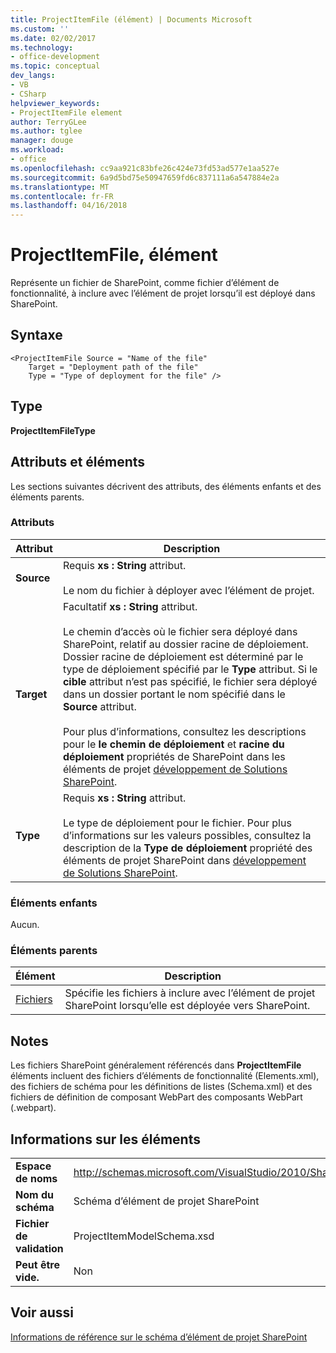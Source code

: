 ```yaml
---
title: ProjectItemFile (élément) | Documents Microsoft
ms.custom: ''
ms.date: 02/02/2017
ms.technology:
- office-development
ms.topic: conceptual
dev_langs:
- VB
- CSharp
helpviewer_keywords:
- ProjectItemFile element
author: TerryGLee
ms.author: tglee
manager: douge
ms.workload:
- office
ms.openlocfilehash: cc9aa921c83bfe26c424e73fd53ad577e1aa527e
ms.sourcegitcommit: 6a9d5bd75e50947659fd6c837111a6a547884e2a
ms.translationtype: MT
ms.contentlocale: fr-FR
ms.lasthandoff: 04/16/2018
---
```

# <a name="projectitemfile-element"></a>ProjectItemFile, élément
  Représente un fichier de SharePoint, comme fichier d’élément de fonctionnalité, à inclure avec l’élément de projet lorsqu’il est déployé dans SharePoint.  
  
## <a name="syntax"></a>Syntaxe  
  
```  
<ProjectItemFile Source = "Name of the file"  
    Target = "Deployment path of the file"  
    Type = "Type of deployment for the file" />  
```  
  
## <a name="type"></a>Type  
 **ProjectItemFileType**  
  
## <a name="attributes-and-elements"></a>Attributs et éléments  
 Les sections suivantes décrivent des attributs, des éléments enfants et des éléments parents.  
  
### <a name="attributes"></a>Attributs  
  
|Attribut|Description|  
|---------------|-----------------|  
|**Source**|Requis **xs : String** attribut.<br /><br /> Le nom du fichier à déployer avec l’élément de projet.|  
|**Target**|Facultatif **xs : String** attribut.<br /><br /> Le chemin d’accès où le fichier sera déployé dans SharePoint, relatif au dossier racine de déploiement. Dossier racine de déploiement est déterminé par le type de déploiement spécifié par le **Type** attribut. Si le **cible** attribut n’est pas spécifié, le fichier sera déployé dans un dossier portant le nom spécifié dans le **Source** attribut.<br /><br /> Pour plus d’informations, consultez les descriptions pour le **le chemin de déploiement** et **racine du déploiement** propriétés de SharePoint dans les éléments de projet [développement de Solutions SharePoint](../sharepoint/developing-sharepoint-solutions.md).|  
|**Type**|Requis **xs : String** attribut.<br /><br /> Le type de déploiement pour le fichier. Pour plus d’informations sur les valeurs possibles, consultez la description de la **Type de déploiement** propriété des éléments de projet SharePoint dans [développement de Solutions SharePoint](../sharepoint/developing-sharepoint-solutions.md).|  
  
### <a name="child-elements"></a>Éléments enfants  
 Aucun.  
  
### <a name="parent-elements"></a>Éléments parents  
  
|Élément|Description|  
|-------------|-----------------|  
|[Fichiers](../sharepoint/files-element.md)|Spécifie les fichiers à inclure avec l’élément de projet SharePoint lorsqu’elle est déployée vers SharePoint.|  
  
## <a name="remarks"></a>Notes  
 Les fichiers SharePoint généralement référencés dans **ProjectItemFile** éléments incluent des fichiers d’éléments de fonctionnalité (Elements.xml), des fichiers de schéma pour les définitions de listes (Schema.xml) et des fichiers de définition de composant WebPart des composants WebPart (.webpart).  
  
## <a name="element-information"></a>Informations sur les éléments  
  
|||  
|-|-|  
|**Espace de noms**|http://schemas.microsoft.com/VisualStudio/2010/SharePointTools/SharePointProjectItemModel|  
|**Nom du schéma**|Schéma d’élément de projet SharePoint|  
|**Fichier de validation**|ProjectItemModelSchema.xsd|  
|**Peut être vide.**|Non|  
  
## <a name="see-also"></a>Voir aussi  
 [Informations de référence sur le schéma d’élément de projet SharePoint](../sharepoint/sharepoint-project-item-schema-reference.md)  
  
  